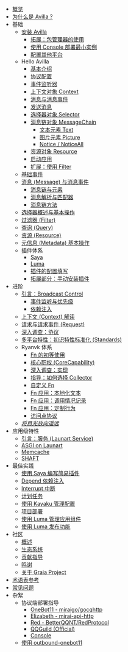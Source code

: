 - [概览](index.md)
- [为什么是 Avilla ?](why-avilla.md)
- 基础
    - [安装 Avilla](basic/installation/index.md)
        - [拓展：包管理器的使用](basic/installation/package-manager.md)
        - [使用 Console 部署最小实例](basic/installation/minimum.md)
        - [配置其他平台](basic/installation/other-platform.md)
    - Hello Avilla
        - [基本介绍](basic/hello-avilla/introduct.md)
        - [协议配置](basic/hello-avilla/protocol-config.md)
        - [事件监听器](basic/hello-avilla/listen.md)
        - [上下文对象 Context](basic/hello-avilla/context-basic.md)
        - [消息与消息事件](basic/hello-avilla/message-and-event.md)
        - [发送消息](basic/hello-avilla/message-send.md)
        - [选择器对象 Selector](basic/hello-avilla/selector-basic.md)
        - [消息链对象 MessageChain](basic/hello-avilla/mesasge-chain.md)
            - [文本元素 Text](basic/hello-avilla/element-text.md)
            - [图片元素 Picture](basic/hello-avilla/element-picture.md)
            - [Notice / NoticeAll](basic/hello-avilla/element-notice.md)
        - [资源对象 Resource](basic/hello-avilla/resource-basic.md)
        - [启动应用](basic/hello-avilla/launch-app.md)
        - [扩展：使用 Filter](basic/hello-avilla/filter-basic.md)
    - [基础事件](basic/event-basic.md)
    - [消息 (Message) 与消息事件](basic/message/struct-and-event.md)
        - [消息链与元素](basic/message/chain-and-element.md)
        - [消息解析与匹配器](basic/message/matcher.md)
        - [消息链方法](basic/message/methods.md)
    - [选择器概述与基本操作](basic/selector-further.md)
    - [过滤器 (Filter)](basic/filter.md)
    - [查询 (Query)](basic/query.md)
    - [资源 (Resource)](basic/resource.md)
    - [元信息 (Metadata) 基本操作](basic/metadata-basic.md)
    - 插件体系
        - [Saya](basic/modular/saya.md)
        - [Luma](basic/modular/luma.md)
        - [插件的配置填写](basic/modular/configuration.md)
        - [拓展部分：手动安装插件](basic/modular/ex-manually-install.md)
- 进阶
    - [引言：Broadcast Control](advance/intro-bcc.md)
        - [事件监听与优先级](advance/event-listen-priority.md)
        - [依赖注入](advance/depend-intro.md)
    - [上下文 (Context) 解读](advance/context-detail.md)
    - [请求与请求事件 (Request)](advance/request-and-event.md)
    - [深入调查：协议](advance/protocol-platform-account.md)
    - [多平台特性：初识特性标准化 (Standards)](advance/standards-intro.md)
    - Ryanvk 体系
        - [Fn 的初等使用](advance/ryanvk/fn-basic.md)
        - [核心职权 (CoreCapability)](advance/ryanvk/core-capability.md)
        - [深入调查：实现](advance/ryanvk/isolate-perform-access.md)
        - [指导：如何选择 Collector](advance/ryanvk/howto-choice-collector.md)
        - [自定义 Fn](advance/ryanvk/fn-further.md)
        - [Fn 应用：本地化文本](advance/ryanvk/fn-app-locale.md)
        - [Fn 应用：调用情况记录](advance/ryanvk/fn-app-statistics.md)
        - [Fn 应用：定制行为](advance/ryanvk/fn-app-custom.md)
        - [访问点协议](advance/ryanvk/access-protocol.md)
    - [*将目光放向遥远*](advance/farther-and-farther.md)
- 应用级特性
    - [引言：服务 (Launart Service)](app-features/launart-intro.md)
    - [ASGI on Launart](app-features/asgi-guide.md)
    - [Memcache](app-features/memcache.md)
    - [SHAFT](app-features/SHAFT.md)
- 最佳实践
    - [使用 Saya 编写简易插件](best-practice/saya-modular.md)
    - [Depend 依赖注入](best-practice/depend.md)
    - [Interrupt 中断](best-practice/interrupt.md)
    - [计划任务](best-practice/scheduler.md)
    - [使用 Kayaku 管理配置](best-practice/kayaku-config.md)
    - [项目部署](best-practice/deploy.md)
    - [使用 Luma 管理应用组件](best-practice/luma-manage.md)
    - [使用 Luma 发布功能](best-practice/luma-publish.md)
- 社区
    - [概述](community/intro.md)
    - [生态系统](community/ecosystem.md)
    - [贡献指导](community/contribution.md)
    - [鸣谢](community/thanks.md)
    - [关于 Graia Project](community/about-graia.md)
- [术语表参考](glossary.md)
- [常见问题](faq.md)
- 杂絮
    - 协议端部署指导
        - [OneBot11 - miraigo/gocqhttp](other/deploy-protocols/miraigo.md)
        - [Elizabeth - mirai-api-http](other/deploy-protocols/mah.md)
        - [Red - BetterQQNT/RedProtocol](other/deploy-protocols/red.md)
        - [QQGuild (Official)](other/deploy-protocols/qqguild-official.md)
        - [Console](other/deploy-protocols/console.md)
    - [使用 outbound-onebot11](other/outbound-onebot11.md)
